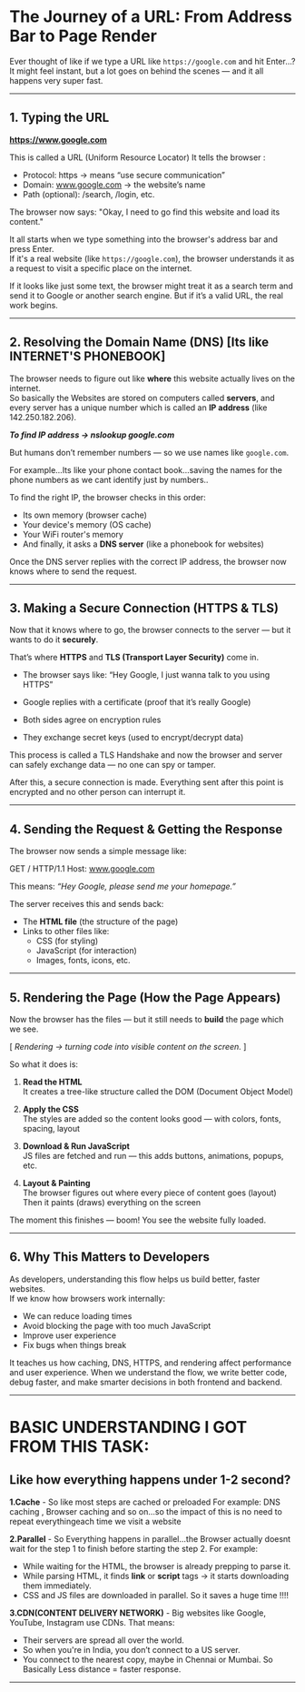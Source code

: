 # The Journey of a URL: From Address Bar to Page Render

Ever thought of like if we type a URL like `https://google.com` and hit Enter...?  
It might feel instant, but a lot goes on behind the scenes — and it all happens very super fast.  

---

## 1. Typing the URL

**https://www.google.com**

This is called a URL (Uniform Resource Locator)
It tells the browser :
- Protocol: https → means “use secure communication”
- Domain: www.google.com → the website’s name
- Path (optional): /search, /login, etc.

The browser now says:
"Okay, I need to go find this website and load its content."

It all starts when we type something into the browser's address bar and press Enter.  
If it's a real website (like `https://google.com`), the browser understands it as a request to visit a specific place on the internet.

If it looks like just some text, the browser might treat it as a search term and send it to Google or another search engine. But if it’s a valid URL, the real work begins.

---

## 2. Resolving the Domain Name (DNS) [Its like INTERNET'S PHONEBOOK]

The browser needs to figure out like **where** this website actually lives on the internet.  
So basically the Websites are stored on computers called **servers**, and every server has a unique number which is called an **IP address** (like 142.250.182.206).

**_To find IP address -> nslookup google.com_**

But humans don’t remember numbers — so we use names like `google.com`.

For example...Its like your phone contact book...saving the names for the phone numbers as we cant identify just by numbers..

To find the right IP, the browser checks in this order:
- Its own memory (browser cache)
- Your device's memory (OS cache)
- Your WiFi router's memory
- And finally, it asks a **DNS server** (like a phonebook for websites)

Once the DNS server replies with the correct IP address, the browser now knows where to send the request.

---

## 3. Making a Secure Connection (HTTPS & TLS)

Now that it knows where to go, the browser connects to the server — but it wants to do it **securely**.

That’s where **HTTPS** and **TLS (Transport Layer Security)** come in.

- The browser says like: “Hey Google, I just wanna talk to you using HTTPS”

- Google replies with a certificate (proof that it’s really Google)

- Both sides agree on encryption rules

- They exchange secret keys (used to encrypt/decrypt data)

This process is called a TLS Handshake and now the browser and server can safely exchange data — no one can spy or tamper.

After this, a secure connection is made. Everything sent after this point is encrypted and no other person can interrupt it.

---

## 4. Sending the Request & Getting the Response

The browser now sends a simple message like:

GET / HTTP/1.1
Host: www.google.com

This means: _“Hey Google, please send me your homepage.”_

The server receives this and sends back:
- The **HTML file** (the structure of the page)
- Links to other files like:
  - CSS (for styling)
  - JavaScript (for interaction)
  - Images, fonts, icons, etc.

---

## 5. Rendering the Page (How the Page Appears)

Now the browser has the files — but it still needs to **build** the page which we see.

[ _Rendering -> turning code into visible content on the screen._ ]

So what it does is:

1. **Read the HTML**  
   It creates a tree-like structure called the DOM (Document Object Model)

2. **Apply the CSS**  
   The styles are added so the content looks good — with colors, fonts, spacing, layout

3. **Download & Run JavaScript**  
   JS files are fetched and run — this adds buttons, animations, popups, etc.

4. **Layout & Painting**  
   The browser figures out where every piece of content goes (layout)  
   Then it paints (draws) everything on the screen

The moment this finishes — boom! You see the website fully loaded.

---

## 6. Why This Matters to Developers

As developers, understanding this flow helps us build better, faster websites.  
If we know how browsers work internally:
- We can reduce loading times
- Avoid blocking the page with too much JavaScript
- Improve user experience
- Fix bugs when things break

It teaches us how caching, DNS, HTTPS, and rendering affect performance and user experience. When we understand the flow, we write better code, debug faster, and make smarter decisions in both frontend and backend.

---

# BASIC UNDERSTANDING I GOT FROM THIS TASK:

## Like how everything happens under 1-2 second?

**1.Cache** - So like most steps are cached or preloaded
For example: DNS caching , Browser caching and so on...so the impact of this is no need to repeat everythingeach time we visit a website

**2.Parallel** - So Everything happens in parallel...the Browser actually doesnt wait for the step 1 to finish before starting the step 2.
For example:
- While waiting for the HTML, the browser is already prepping to parse it.
- While parsing HTML, it finds **link** or **script** tags → it starts downloading them immediately.
- CSS and JS files are downloaded in parallel.
So it saves a huge time !!!!

**3.CDN(CONTENT DELIVERY NETWORK)** - Big websites like Google, YouTube, Instagram use CDNs.
That means:
- Their servers are spread all over the world.
- So when you're in India, you don’t connect to a US server.
- You connect to the nearest copy, maybe in Chennai or Mumbai.
So Basically Less distance = faster response.

---

